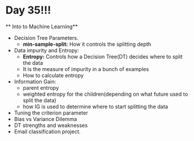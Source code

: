 # Day 35!!!
** Into to Machine Learning**
* Decision Tree Parameters.
  * **min-sample-split:** How it controls the splitting depth
* Data impurity and Entropy:
  * **Entropy:** Controls how a Decision Tree(DT) decides where to split the data
  * It is the measure of impurity in a bunch of examples
  * How to calculate entropy
* Information Gain:
  * parent entropy
  * weighted entropy for the children(depending on what future used to split the data)
  * how IG is used to determine where to start splitting the data
* Tuning the criterion parameter
* Bias vs Variance Dilemma
* DT strengths and weaknesses
* Email classification project.
